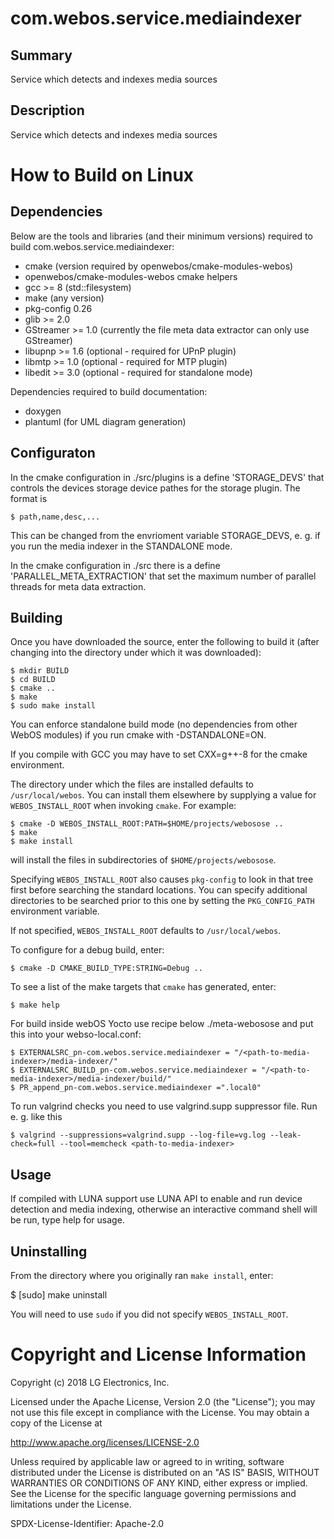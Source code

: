 com.webos.service.mediaindexer
==============================

Summary
-------
Service which detects and indexes media sources

Description
-----------
Service which detects and indexes media sources

How to Build on Linux
=====================

## Dependencies

Below are the tools and libraries (and their minimum versions)
required to build com.webos.service.mediaindexer:

* cmake (version required by openwebos/cmake-modules-webos)
* openwebos/cmake-modules-webos cmake helpers
* gcc >= 8 (std::filesystem)
* make (any version)
* pkg-config 0.26
* glib >= 2.0
* GStreamer >= 1.0 (currently the file meta data extractor can only use GStreamer)
* libupnp >= 1.6 (optional - required for UPnP plugin)
* libmtp >= 1.0 (optional - required for MTP plugin)
* libedit >= 3.0 (optional - required for standalone mode)

Dependencies required to build documentation:

* doxygen
* plantuml (for UML diagram generation)

## Configuraton

In the cmake configuration in ./src/plugins is a define 'STORAGE_DEVS'
that controls the devices storage device pathes for the storage
plugin. The format is

    $ path,name,desc,...

This can be changed from the envrioment variable STORAGE_DEVS,
e. g. if you run the media indexer in the STANDALONE mode.

In the cmake configuration in ./src there is a define
'PARALLEL_META_EXTRACTION' that set the maximum number of parallel
threads for meta data extraction.

## Building

Once you have downloaded the source, enter the following to build it
(after changing into the directory under which it was downloaded):

    $ mkdir BUILD
    $ cd BUILD
    $ cmake ..
    $ make
    $ sudo make install

You can enforce standalone build mode (no dependencies from other
WebOS modules) if you run cmake with -DSTANDALONE=ON.

If you compile with GCC you may have to set CXX=g++-8 for the cmake
environment.

The directory under which the files are installed defaults to
`/usr/local/webos`. You can install them elsewhere by supplying a
value for `WEBOS_INSTALL_ROOT` when invoking `cmake`. For example:

    $ cmake -D WEBOS_INSTALL_ROOT:PATH=$HOME/projects/webosose ..
    $ make
    $ make install

will install the files in subdirectories of `$HOME/projects/webosose`.

Specifying `WEBOS_INSTALL_ROOT` also causes `pkg-config` to look in
that tree first before searching the standard locations. You can
specify additional directories to be searched prior to this one by
setting the `PKG_CONFIG_PATH` environment variable.

If not specified, `WEBOS_INSTALL_ROOT` defaults to `/usr/local/webos`.

To configure for a debug build, enter:

    $ cmake -D CMAKE_BUILD_TYPE:STRING=Debug ..

To see a list of the make targets that `cmake` has generated, enter:

    $ make help

For build inside webOS Yocto use recipe below ./meta-webosose and put
this into your webso-local.conf:

    $ EXTERNALSRC_pn-com.webos.service.mediaindexer = "/<path-to-media-indexer>/media-indexer/"
    $ EXTERNALSRC_BUILD_pn-com.webos.service.mediaindexer = "/<path-to-media-indexer>/media-indexer/build/"
    $ PR_append_pn-com.webos.service.mediaindexer =".local0"

To run valgrind checks you need to use valgrind.supp suppressor
file. Run e. g. like this

    $ valgrind --suppressions=valgrind.supp --log-file=vg.log --leak-check=full --tool=memcheck <path-to-media-indexer>

## Usage

If compiled with LUNA support use LUNA API to enable and run device
detection and media indexing, otherwise an interactive command shell
will be run, type help for usage.

## Uninstalling

From the directory where you originally ran `make install`, enter:

 $ [sudo] make uninstall

You will need to use `sudo` if you did not specify
`WEBOS_INSTALL_ROOT`.

# Copyright and License Information

Copyright (c) 2018 LG Electronics, Inc.

Licensed under the Apache License, Version 2.0 (the "License");
you may not use this file except in compliance with the License.
You may obtain a copy of the License at

http://www.apache.org/licenses/LICENSE-2.0

Unless required by applicable law or agreed to in writing, software
distributed under the License is distributed on an "AS IS" BASIS,
WITHOUT WARRANTIES OR CONDITIONS OF ANY KIND, either express or implied.
See the License for the specific language governing permissions and
limitations under the License.

SPDX-License-Identifier: Apache-2.0

